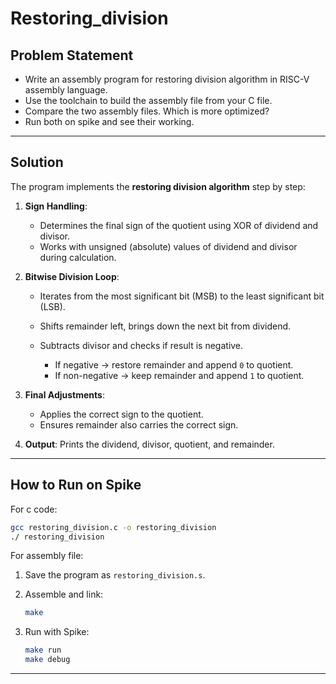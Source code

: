 #  Restoring_division 

##  Problem Statement

* Write an assembly program for restoring division algorithm in RISC-V assembly language.
* Use the toolchain to build the assembly file from your C file. 
* Compare the two assembly files. Which is more optimized? 
* Run both on spike and see their working.

---

##  Solution

The program implements the **restoring division algorithm** step by step:

1. **Sign Handling**:

   * Determines the final sign of the quotient using XOR of dividend and divisor.
   * Works with unsigned (absolute) values of dividend and divisor during calculation.

2. **Bitwise Division Loop**:

   * Iterates from the most significant bit (MSB) to the least significant bit (LSB).
   * Shifts remainder left, brings down the next bit from dividend.
   * Subtracts divisor and checks if result is negative.

     * If negative → restore remainder and append `0` to quotient.
     * If non-negative → keep remainder and append `1` to quotient.

3. **Final Adjustments**:

   * Applies the correct sign to the quotient.
   * Ensures remainder also carries the correct sign.

4. **Output**:
   Prints the dividend, divisor, quotient, and remainder.

---

##  How to Run on Spike

For c code:

```bash
gcc restoring_division.c -o restoring_division
./ restoring_division
```

For assembly file: 

1. Save the program as `restoring_division.s`.
2. Assemble and link:

   ```bash
   make
   ```
3. Run with Spike:

   ```bash
   make run 
   make debug
   ```


---

